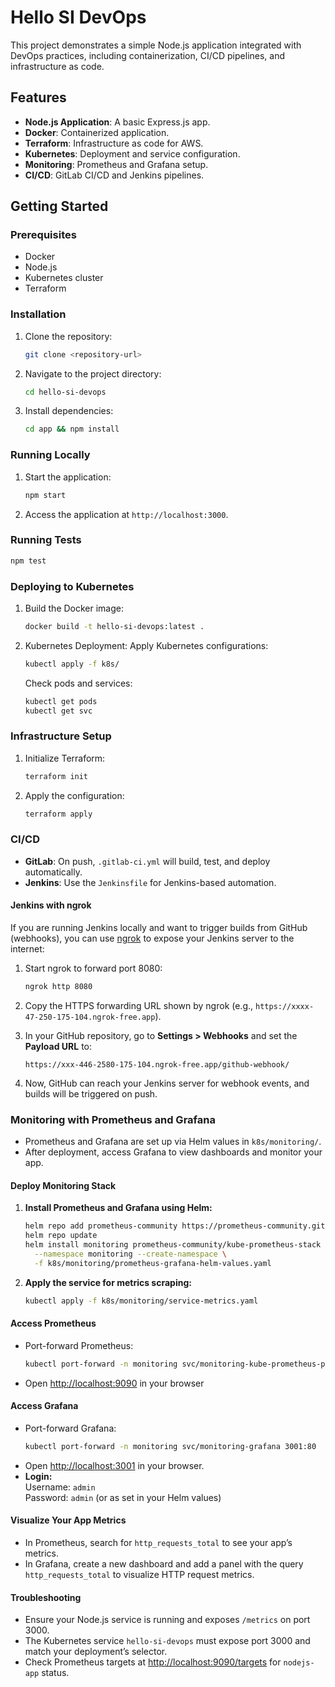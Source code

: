 # Hello SI DevOps

This project demonstrates a simple Node.js application integrated with DevOps practices, including containerization, CI/CD pipelines, and infrastructure as code.

## Features

- **Node.js Application**: A basic Express.js app.
- **Docker**: Containerized application.
- **Terraform**: Infrastructure as code for AWS.
- **Kubernetes**: Deployment and service configuration.
- **Monitoring**: Prometheus and Grafana setup.
- **CI/CD**: GitLab CI/CD and Jenkins pipelines.

## Getting Started

### Prerequisites

- Docker
- Node.js
- Kubernetes cluster
- Terraform

### Installation

1. Clone the repository:

   ```bash
   git clone <repository-url>
   ```

2. Navigate to the project directory:

   ```bash
   cd hello-si-devops
   ```

3. Install dependencies:
   ```bash
   cd app && npm install
   ```

### Running Locally

1. Start the application:

   ```bash
   npm start
   ```

2. Access the application at `http://localhost:3000`.

### Running Tests

```bash
npm test
```

### Deploying to Kubernetes

1. Build the Docker image:

   ```bash
   docker build -t hello-si-devops:latest .
   ```

2. Kubernetes Deployment:
   Apply Kubernetes configurations:

   ```bash
   kubectl apply -f k8s/
   ```

   Check pods and services:

   ```bash
   kubectl get pods
   kubectl get svc
   ```

### Infrastructure Setup

1. Initialize Terraform:

   ```bash
   terraform init
   ```

2. Apply the configuration:
   ```bash
   terraform apply
   ```

### CI/CD

- **GitLab**: On push, `.gitlab-ci.yml` will build, test, and deploy automatically.
- **Jenkins**: Use the `Jenkinsfile` for Jenkins-based automation.

#### Jenkins with ngrok

If you are running Jenkins locally and want to trigger builds from GitHub (webhooks), you can use [ngrok](https://ngrok.com/) to expose your Jenkins server to the internet:

1. Start ngrok to forward port 8080:

   ```bash
   ngrok http 8080
   ```

2. Copy the HTTPS forwarding URL shown by ngrok (e.g., `https://xxxx-47-250-175-104.ngrok-free.app`).

3. In your GitHub repository, go to **Settings > Webhooks** and set the **Payload URL** to:

   ```
   https://xxx-446-2580-175-104.ngrok-free.app/github-webhook/
   ```

4. Now, GitHub can reach your Jenkins server for webhook events, and builds will be triggered on push.

### Monitoring with Prometheus and Grafana

- Prometheus and Grafana are set up via Helm values in `k8s/monitoring/`.
- After deployment, access Grafana to view dashboards and monitor your app.

#### Deploy Monitoring Stack

1. **Install Prometheus and Grafana using Helm:**
   ```sh
   helm repo add prometheus-community https://prometheus-community.github.io/helm-charts
   helm repo update
   helm install monitoring prometheus-community/kube-prometheus-stack \
     --namespace monitoring --create-namespace \
     -f k8s/monitoring/prometheus-grafana-helm-values.yaml
   ```

2. **Apply the service for metrics scraping:**
   ```sh
   kubectl apply -f k8s/monitoring/service-metrics.yaml
   ```

#### Access Prometheus

- Port-forward Prometheus:
  ```sh
  kubectl port-forward -n monitoring svc/monitoring-kube-prometheus-prometheus 9090:9090
  ```
- Open [http://localhost:9090](http://localhost:9090) in your browser

#### Access Grafana

- Port-forward Grafana:
  ```sh
  kubectl port-forward -n monitoring svc/monitoring-grafana 3001:80
  ```
- Open [http://localhost:3001](http://localhost:3001) in your browser.
- **Login:**  
  Username: `admin`  
  Password: `admin` (or as set in your Helm values)

#### Visualize Your App Metrics

- In Prometheus, search for `http_requests_total` to see your app’s metrics.
- In Grafana, create a new dashboard and add a panel with the query `http_requests_total` to visualize HTTP request metrics.

#### Troubleshooting

- Ensure your Node.js service is running and exposes `/metrics` on port 3000.
- The Kubernetes service `hello-si-devops` must expose port 3000 and match your deployment’s selector.
- Check Prometheus targets at [http://localhost:9090/targets](http://localhost:9090/targets) for `nodejs-app` status.
